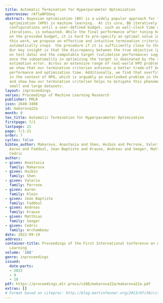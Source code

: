 ```yaml
---
title: Automatic Termination for Hyperparameter Optimization
openreview: rAflwNFGUxq
abstract: Bayesian optimization (BO) is a widely popular approach for the hyperparameter
  optimization (HPO) in machine learning.  At its core, BO iteratively evaluates promising
  configurations until a user-defined budget, such as wall-clock time or number of
  iterations, is exhausted. While the final performance after tuning heavily depends
  on the provided budget, it is hard to pre-specify an optimal value in advance. In
  this work, we propose an effective and intuitive termination criterion for BO that
  automatically stops  the procedure if it is sufficiently close to the global optimum.
  Our key insight is that the discrepancy between the true objective (predictive performance
  on test data) and the computable target (validation performance) suggests stopping
  once the suboptimality in optimizing the target is dominated by the statistical
  estimation error. Across an extensive range of real-world HPO problems and baselines,
  we show that our termination criterion achieves a better trade-off between the test
  performance and optimization time. Additionally, we find that overfitting may occur
  in the context of HPO, which is arguably an overlooked problem in the literature,
  and show how our termination criterion helps to mitigate this phenomenon on both
  small and large datasets.
layout: inproceedings
series: Proceedings of Machine Learning Research
publisher: PMLR
issn: 2640-3498
id: makarova22a
month: 0
tex_title: Automatic Termination for Hyperparameter Optimization
firstpage: 7/1
lastpage: 21
page: 7/1-21
order: 7
cycles: false
bibtex_author: Makarova, Anastasia and Shen, Huibin and Perrone, Valerio and Klein,
  Aaron and Faddoul, Jean Baptiste and Krause, Andreas and Seeger, Matthias and Archambeau,
  Cedric
author:
- given: Anastasia
  family: Makarova
- given: Huibin
  family: Shen
- given: Valerio
  family: Perrone
- given: Aaron
  family: Klein
- given: Jean Baptiste
  family: Faddoul
- given: Andreas
  family: Krause
- given: Matthias
  family: Seeger
- given: Cedric
  family: Archambeau
date: 2022-09-19
address:
container-title: Proceedings of the First International Conference on Automated Machine
  Learning
volume: '188'
genre: inproceedings
issued:
  date-parts:
  - 2022
  - 9
  - 19
pdf: https://proceedings.mlr.press/v188/makarova22a/makarova22a.pdf
extras: []
# Format based on citeproc: http://blog.martinfenner.org/2013/07/30/citeproc-yaml-for-bibliographies/
---
```

